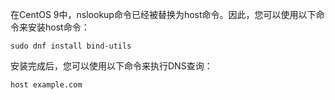 在CentOS 9中，nslookup命令已经被替换为host命令。因此，您可以使用以下命令来安装host命令：

```
sudo dnf install bind-utils
```

安装完成后，您可以使用以下命令来执行DNS查询：

```
host example.com
```
